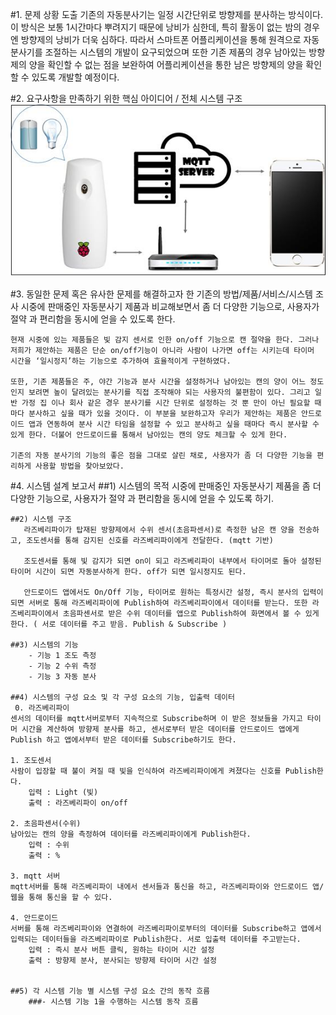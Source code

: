 #1. 문제 상황 도출
    기존의 자동분사기는 일정 시간단위로 방향제를 분사하는 방식이다. 이 방식은 보통 1시간마다 뿌려지기 때문에 낭비가 심한데, 특히 활동이 없는 밤의 경우엔 방향제의 낭비가 더욱 심하다. 따라서 스마트폰 어플리케이션을 통해 원격으로 자동분사기를 조절하는 시스템의 개발이 요구되었으며 또한 기존 제품의 경우 남아있는 방향제의 양을 확인할 수 없는 점을 보완하여 어플리케이션을 통한 남은 방향제의 양을 확인할 수 있도록 개발할 예정이다.
 
#2. 요구사항을 만족하기 위한 핵심 아이디어 / 전체 시스템 구조
    ![img](/noname01.jpg)

#3. 동일한 문제 혹은 유사한 문제를 해결하고자 한 기존의 방법/제품/서비스/시스템 조사
    시중에 판매중인 자동분사기 제품과 비교해보면서 좀 더 다양한 기능으로, 사용자가 절약 과 편리함을 동시에 얻을 수 있도록 한다.
 
    현재 시중에 있는 제품들은 빛 감지 센서로 인한 on/off 기능으로 캔 절약을 한다. 그러나 저희가 제안하는 제품은 단순 on/off기능이 아니라 사람이 나가면 off는 시키는데 타이머 시간을 ‘일시정지’하는 기능으로 추가하여 효율적이게 구현하였다.

    또한, 기존 제품들은 주, 야간 기능과 분사 시간을 설정하거나 남아있는 캔의 양이 어느 정도인지 보려면 높이 달려있는 분사기를 직접 조작해야 되는 사용자의 불편함이 있다. 그리고 일반 가정 집 이나 회사 같은 경우 분사기를 시간 단위로 설정하는 것 뿐 만이 아닌 필요할 때마다 분사하고 싶을 때가 있을 것이다. 이 부분을 보완하고자 우리가 제안하는 제품은 안드로이드 앱과 연동하여 분사 시간 타임을 설정할 수 있고 분사하고 싶을 때마다 즉시 분사할 수 있게 한다. 더불어 안드로이드를 통해서 남아있는 캔의 양도 체크할 수 있게 한다.

    기존의 자동 분사기의 기능의 좋은 점을 그대로 살린 채로, 사용자가 좀 더 다양한 기능을 편리하게 사용할 방법을 찾아보았다.

#4. 시스템 설계 보고서
	##1) 시스템의 목적
	   시중에 판매중인 자동분사기 제품을 좀 더 다양한 기능으로, 사용자가 절약 과 편리함을 동시에 얻을 수 있도록 하기.
	  
	##2) 시스템 구조
	   라즈베리파이가 탑재된 방향제에서 수위 센서(초음파센서)로 측정한 남은 캔 양을 전송하고, 조도센서를 통해 감지된 신호를 라즈베리파이에게 전달한다. (mqtt 기반)

	   조도센서를 통해 빛 감지가 되면 on이 되고 라즈베리파이 내부에서 타이머로 돌아 설정된 타이머 시간이 되면 자동분사하게 한다. off가 되면 일시정지도 된다.

 	   안드로이드 앱에서도 On/Off 기능, 타이머로 원하는 특정시간 설정, 즉시 분사의 입력이 되면 서버로 통해 라즈베리파이에 Publish하여 라즈베리파이에서 데이터를 받는다. 또한 라즈베리파이에서 초음파센서로 받은 수위 데이터를 앱으로 Publish하여 화면에서 볼 수 있게 한다. ( 서로 데이터를 주고 받음. Publish & Subscribe )

	##3) 시스템의 기능
	    - 기능 1 조도 측정
	    - 기능 2 수위 측정
	    - 기능 3 자동 분사
	
	##4) 시스템의 구성 요소 및 각 구성 요소의 기능, 입출력 데이터
	 0. 라즈베리파이
 	센서의 데이터를 mqtt서버로부터 지속적으로 Subscribe하며 이 받은 정보들을 가지고 타이머 시간을 계산하여 방향제 분사를 하고, 센서로부터 받은 데이터를 안드로이드 앱에게 Publish 하고 앱에서부터 받은 데이터를 Subscribe하기도 한다.

 	1. 조도센서
 	사람이 입장할 때 불이 켜질 때 빛을 인식하여 라즈베리파이에게 켜졌다는 신호를 Publish한다.
	   	입력 : Light (빛)
   		출력 : 라즈베리파이 on/off

 	2. 초음파센서(수위)
 	남아있는 캔의 양을 측정하여 데이터를 라즈베리파이에게 Publish한다.
   		입력 : 수위
   		출력 : %

 	3. mqtt 서버
  	mqtt서버를 통해 라즈베리파이 내에서 센서들과 통신을 하고, 라즈베리파이와 안드로이드 앱/웹을 통해 통신을 할 수 있다.  

 	4. 안드로이드
 	서버를 통해 라즈베리파이와 연결하여 라즈베리파이로부터의 데이터를 Subscribe하고 앱에서 입력되는 데이터들을 라즈베리파이로 Publish한다. 서로 입출력 데이터를 주고받는다.
   		입력 : 즉시 분사 버튼 클릭, 원하는 타이머 시간 설정
   		출력 : 방향제 분사, 분사되는 방향제 타이머 시간 설정

 
	##5) 각 시스템 기능 별 시스템 구성 요소 간의 동작 흐름
		###- 시스템 기능 1을 수행하는 시스템 동작 흐름

 


